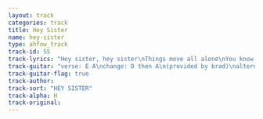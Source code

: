 ```yaml
---
layout: track
categories: track
title: Hey Sister
name: hey-sister
type: ahfow_track
track-id: 55
track-lyrics: "Hey sister, hey sister\nThings move all alone\nYou know that I\nCan't stand what you do\nAnd it won't be too long\n\nHey soldier, hey soldier\nThings die on their own\nYou know that I\nCan't stand what you do\nAnd it won't be too long\n\nAnd I'm sure that it won't be too long\nAnd I'm tired of pretending I'm wrong"
track-guitar: "verse: E A\nchange: D then A\n(provided by brad)\nalternative version\nverse: E A\nchange: F#min A\nchorus bit towards the end: C# D A, C# D E\n(provided by chris)"
track-guitar-flag: true
track-author: 
track-sort: "HEY SISTER"
track-alpha: H
track-original: 
---
```

